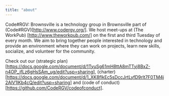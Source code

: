 ```yaml
---
title: "about"
---
```


Code#RGV: Brownsville is a technology group in Brownsville part of (Code#RGV)[http://www.codergv.org/]. We host meet-ups at (The WorkPub) [http://www.theworkpub.com/] on the first and third Tuesday of every month. We aim to bring together people interested in technology and provide an environment where they can work on projects, learn new skills, socialize, and volunteer for the community.

Check out our (strategic plan)[https://docs.google.com/document/d/1TyuSg61mH8ttA8mTTyj8BxZ-n4OP_jfLz6gHsSAm_ug/edit?usp=sharing], (charter)[https://docs.google.com/document/d/1_XK8flkEc5sDccJrtLyfD9rlt7F0TM4j2AlV1lKb4cQ/edit?usp=sharing] and (code of conduct)[https://github.com/CodeRGV/codeofconduct].
